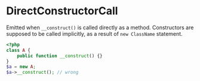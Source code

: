 # DirectConstructorCall

Emitted when `__construct()` is called directly as a method. Constructors are supposed to be called implicitly, as a result of `new ClassName` statement.

```php
<?php
class A {
    public function __construct() {}
}
$a = new A;
$a->__construct(); // wrong
```
